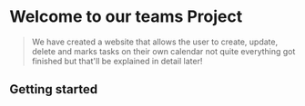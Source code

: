 # Welcome to our teams Project
> We have created a website that allows the user to create, update, delete and marks tasks on their own calendar
> not quite everything got finished but that'll be explained in detail later!

## Getting started
